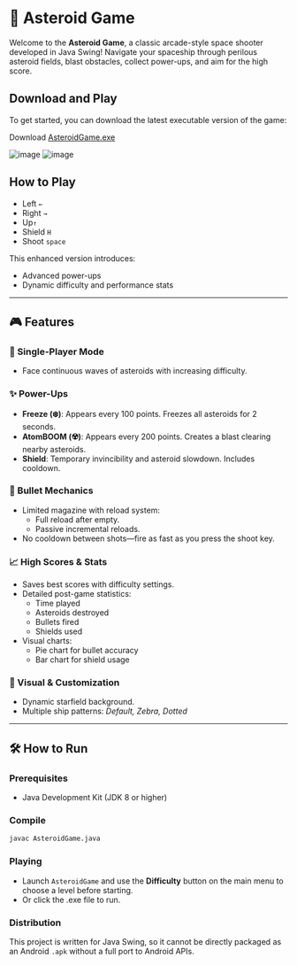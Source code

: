 # 🚀 Asteroid Game

Welcome to the **Asteroid Game**, a classic arcade-style space shooter developed in Java Swing! Navigate your spaceship through perilous asteroid fields, blast obstacles, collect power-ups, and aim for the high score.

## Download and Play

To get started, you can download the latest executable version of the game:

Download [AsteroidGame.exe](AsteroidGame-ver-2.exe)

![image](https://github.com/user-attachments/assets/bd62caad-2b2e-4358-87f7-cce1c54dcb0f)
![image](https://github.com/user-attachments/assets/4ac77496-7109-4940-be21-4932106e7c6c)

## How to Play
- Left `←`
- Right `→`
- Up`↑`
- Shield `H`
- Shoot `space`

This enhanced version introduces:
- Advanced power-ups
- Dynamic difficulty and performance stats

---

## 🎮 Features

### 🔹 Single-Player Mode
- Face continuous waves of asteroids with increasing difficulty.

### ✨ Power-Ups
- **Freeze (❄️)**: Appears every 100 points. Freezes all asteroids for 2 seconds.
- **AtomBOOM (☢️)**: Appears every 200 points. Creates a blast clearing nearby asteroids.
- **Shield**: Temporary invincibility and asteroid slowdown. Includes cooldown.

### 🔫 Bullet Mechanics
- Limited magazine with reload system:
  - Full reload after empty.
  - Passive incremental reloads.
- No cooldown between shots—fire as fast as you press the shoot key.

### 📈 High Scores & Stats
- Saves best scores with difficulty settings.
- Detailed post-game statistics:
  - Time played
  - Asteroids destroyed
  - Bullets fired
  - Shields used
- Visual charts:
  - Pie chart for bullet accuracy
  - Bar chart for shield usage

### 🎨 Visual & Customization
- Dynamic starfield background.
- Multiple ship patterns: *Default, Zebra, Dotted*

---

## 🛠️ How to Run

### Prerequisites
- Java Development Kit (JDK 8 or higher)

### Compile
```bash
javac AsteroidGame.java
```
### Playing
- Launch `AsteroidGame` and use the **Difficulty** button on the main menu to choose a level before starting.
- Or click the .exe file to run.

### Distribution
This project is written for Java Swing, so it cannot be directly packaged as an Android `.apk` without a full port to Android APIs.


